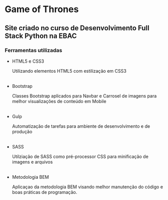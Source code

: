 # Game of Thrones

## Site criado no curso de Desenvolvimento Full Stack Python na EBAC

### Ferramentas utilizadas

<ul>
    <li>HTML5 e CSS3</li>
    <p>Utilizando elementos HTML5 com estilização em CSS3</p><br>
    <li>Bootstrap</li>
    <p>Classes Bootstrap aplicados para Navbar e Carrosel de imagens para melhor visualizações de conteúdo em Mobile</p><br>
    <li>Gulp</li>
    <p>Automatização de tarefas para ambiente de desenvolvimento e de produção</p><br>
    <li>SASS</li>
    <p>Utilziação de SASS como pré-processor CSS para minificação de imagens e arquivos</p><br>
    <li>Metodologia BEM</li>
    <p>Aplicaçao da metodologia BEM visando melhor manutenção do código e boas práticas de programação.</p>
</ul>